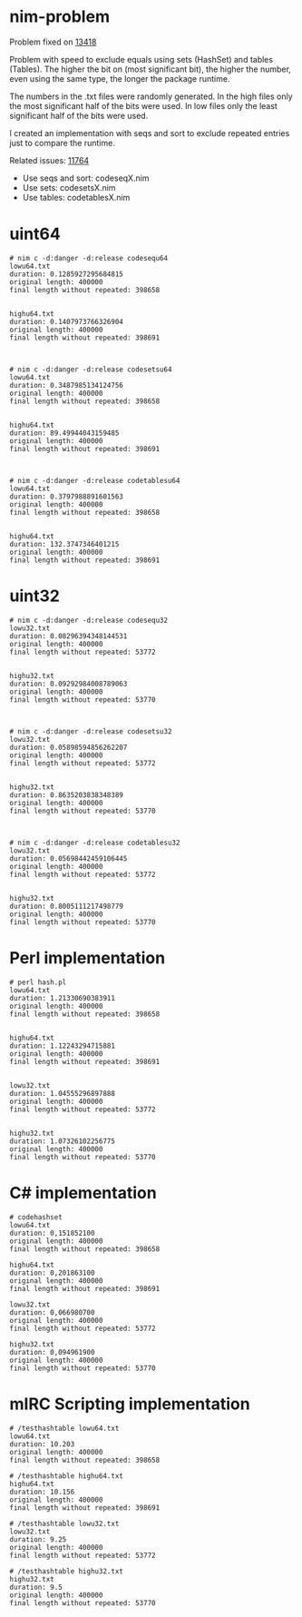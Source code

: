 # nim-problem
Problem fixed on [13418](https://github.com/nim-lang/Nim/pull/13418)

Problem with speed to exclude equals using sets (HashSet) and tables (Tables). The higher the bit on (most significant bit), the higher the number, even using the same type, the longer the package runtime.

The numbers in the .txt files were randomly generated. In the high files only the most significant half of the bits were used. In low files only the least significant half of the bits were used.

I created an implementation with seqs and sort to exclude repeated entries just to compare the runtime.

Related issues: [11764](https://github.com/nim-lang/Nim/issues/11764 "11764")

* Use seqs and sort: codeseqX.nim
* Use sets: codesetsX.nim
* Use tables: codetablesX.nim

# uint64
```
# nim c -d:danger -d:release codesequ64
lowu64.txt
duration: 0.1285927295684815
original length: 400000
final length without repeated: 398658


highu64.txt
duration: 0.1407973766326904
original length: 400000
final length without repeated: 398691



# nim c -d:danger -d:release codesetsu64
lowu64.txt
duration: 0.3487985134124756
original length: 400000
final length without repeated: 398658


highu64.txt
duration: 89.49944043159485
original length: 400000
final length without repeated: 398691



# nim c -d:danger -d:release codetablesu64
lowu64.txt
duration: 0.3797988891601563
original length: 400000
final length without repeated: 398658


highu64.txt
duration: 132.3747346401215
original length: 400000
final length without repeated: 398691
```

# uint32
```
# nim c -d:danger -d:release codesequ32
lowu32.txt
duration: 0.08296394348144531
original length: 400000
final length without repeated: 53772


highu32.txt
duration: 0.09292984008789063
original length: 400000
final length without repeated: 53770



# nim c -d:danger -d:release codesetsu32
lowu32.txt
duration: 0.05898594856262207
original length: 400000
final length without repeated: 53772


highu32.txt
duration: 0.8635203838348389
original length: 400000
final length without repeated: 53770



# nim c -d:danger -d:release codetablesu32
lowu32.txt
duration: 0.05698442459106445
original length: 400000
final length without repeated: 53772


highu32.txt
duration: 0.8005111217498779
original length: 400000
final length without repeated: 53770
```

# Perl implementation
```
# perl hash.pl
lowu64.txt
duration: 1.21330690383911
original length: 400000
final length without repeated: 398658


highu64.txt
duration: 1.12243294715881
original length: 400000
final length without repeated: 398691


lowu32.txt
duration: 1.04555296897888
original length: 400000
final length without repeated: 53772


highu32.txt
duration: 1.07326102256775
original length: 400000
final length without repeated: 53770
```

# C# implementation
```
# codehashset
lowu64.txt
duration: 0,151852100
original length: 400000
final length without repeated: 398658

highu64.txt
duration: 0,201863100
original length: 400000
final length without repeated: 398691

lowu32.txt
duration: 0,066980700
original length: 400000
final length without repeated: 53772

highu32.txt
duration: 0,094961900
original length: 400000
final length without repeated: 53770
```

# mIRC Scripting implementation
```
# /testhashtable lowu64.txt
lowu64.txt
duration: 10.203
original length: 400000
final length without repeated: 398658

# /testhashtable highu64.txt
highu64.txt
duration: 10.156
original length: 400000
final length without repeated: 398691

# /testhashtable lowu32.txt
lowu32.txt
duration: 9.25
original length: 400000
final length without repeated: 53772

# /testhashtable highu32.txt
highu32.txt
duration: 9.5
original length: 400000
final length without repeated: 53770
```

